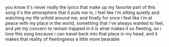 you know it's never really the lyrics that make up my favorite part of this song
it's the atmosphere that it puts me in,
i feel like i'm sitting quietly and watching my life unfold around me,
and finally for once i feel like i'm at peace with my place in the world,
something that i've always wanted to feel,
and yet my concern to remain trapped in it is what makes it so fleeting,
so i love this song because i can travel back into that place in my head,
and it makes that reality of fleetingness a little more bearable 
